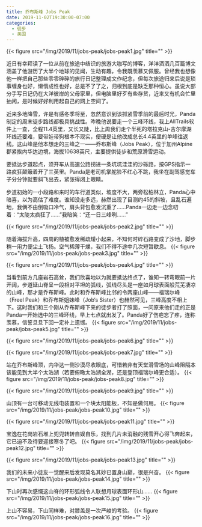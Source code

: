 ```yaml
---
title: 乔布斯峰 Jobs Peak
date: 2019-11-02T19:30:00-07:00
categories:
  - 徒步
  - 美国
---
```

{{< figure src="/img/2019/11/jobs-peak/jobs-peak1.jpg" title="" >}}

近日有幸拜读了一位从前在旅途中结识的旅游大咖写的博客，洋洋洒洒几百篇博文涵盖了他游历了大半个地球的见闻，生动有趣，令我既羡慕又佩服。曾经我也想像他一样把自己那些零零碎碎的旅行日记整理成文作纪念，但每次旅途归来后说是琐事缠身也好，懒惰成性也好，总是不了了之，归根到底是缺乏那种恒心。虽说大部分手写日记仍在大洋彼岸的父母家里，但电脑里好歹有些存货，近来又有机会忙里抽闲，是时候好好利用起自己的网上空间了。

<!--more-->

近来多地降雪，许是有感冬季将至，忽然意识到该抓紧雪季前的最后时光，Panda制定的周末徒步路线都极具挑战性。昨晚他说要走一个三峰环线，我上AllTrails软件上一查，全程11.4英里，又长又陡，比上周我们走个半死的塔拉克山-吉尔摩湖环线还要难，要带娃带狗根本不现实，便硬是让他改成总长4.4英里的单峰往返线。这山峰是他本想走的三峰之一——乔布斯峰（Jobs Peak），位于加州Alpine郡紧挨内华达边境，海拔10638英尺，主要提供徒步和荒原滑雪运动。

要抵达步道起点，须开车从高速公路拐进一条坑坑洼洼的沙砾路，按GPS指示一路疯狂颠簸着开了三英里。Panda是老司机掌舵脸不红心不跳，我坐在副驾感觉车子分分钟就要斜飞出去，紧张得闭上眼睛。

步道初始的一小段路和来时的车行道类似，坡度不大，两旁松柏林立，Panda心中暗喜，以为高估了难度。谁知没走多远，赫然出现了目测约45的斜坡，且乱石遍地，我俩不由倒吸口冷气，肩头背包愈发沉重了……Panda一边走一边念叨着：“太陡太疯狂了……”我暗笑：“还一日三峰咧……”

{{< figure src="/img/2019/11/jobs-peak/jobs-peak2.jpg" title="" >}}


随着海拔升高，四周的植被愈发稀疏矮小起来，不知何时碎石路变成了沙地，脚步稍一用力便尘土飞扬。空气稀薄干燥，我们不得不途中几次短暂歇息。
{{< figure src="/img/2019/11/jobs-peak/jobs-peak3.jpg" title="" >}}

{{< figure src="/img/2019/11/jobs-peak/jobs-peak4.jpg" title="" >}}

当看到前方几座岩石高耸，我们欣喜地以为就要抵达终点了，谁知一转弯眼前一片开阔，步道延山脊呈一段相对平坦的弧线，弧线尽头是一座如月球表面般荒芜凄凉的山峰，那才是乔布斯峰。此时和乔布斯峰比邻的令两座山峰——福瑞尔峰（Freel Peak）和乔布斯姐妹峰（Job‘s Sister）也赫然可见，三峰高度不相上下。这时我们和三个刚从乔布斯峰下来的徒步者打了照面，一问原来他们走的正是Panda一开始选中的三峰环线，早上七点就出发了。Panda好了伤疤忘了疼，连称羡慕，信誓旦旦下回一定补上遗憾。
{{< figure src="/img/2019/11/jobs-peak/jobs-peak5.jpg" title="" >}}

{{< figure src="/img/2019/11/jobs-peak/jobs-peak6.jpg" title="" >}}

{{< figure src="/img/2019/11/jobs-peak/jobs-peak7.jpg" title="" >}}


站在乔布斯峰顶，内华达一侧沙漠尽收眼底，可惜若非有天堂滑雪场的山峰阻隔本该能见到大半个太浩湖（若要俯瞰太浩湖全湖，还是登顶福瑞尔峰更合适）。
{{< figure src="/img/2019/11/jobs-peak/jobs-peak8.jpg" title="" >}}

{{< figure src="/img/2019/11/jobs-peak/jobs-peak9.jpg" title="" >}}

山顶有一台可移动无线电装置和一个块太阳能板，不知是做何用。
{{< figure src="/img/2019/11/jobs-peak/jobs-peak10.jpg" title="" >}}

{{< figure src="/img/2019/11/jobs-peak/jobs-peak11.jpg" title="" >}}

宝逸在花岗岩石堆上兜兜转转自娱自乐，找到几片未消融的残雪开心得飞奔起来，它已迫不及待要迎接寒冬了吧。
{{< figure src="/img/2019/11/jobs-peak/jobs-peak12.jpg" title="" >}}

{{< figure src="/img/2019/11/jobs-peak/jobs-peak13.jpg" title="" >}}

我们的未来小徒友一觉醒来后发现莫名其妙已置身山巅，很是兴奋。
{{< figure src="/img/2019/11/jobs-peak/jobs-peak14.jpg" title="" >}}

下山时再次感慨这山脊的环形弧线令人联想月球表面环形山……
{{< figure src="/img/2019/11/jobs-peak/jobs-peak15.jpg" title="" >}}

上山不容易，下山同样难，对膝盖是一次严峻的考验。
{{< figure src="/img/2019/11/jobs-peak/jobs-peak16.jpg" title="" >}}
